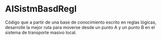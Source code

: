 # AISistmBasdRegl
Código que a partir de una base de conocimiento escrito en reglas lógicas, desarrolle la mejor ruta para moverse desde un punto A y un punto B en el sistema de transporte masivo local.
